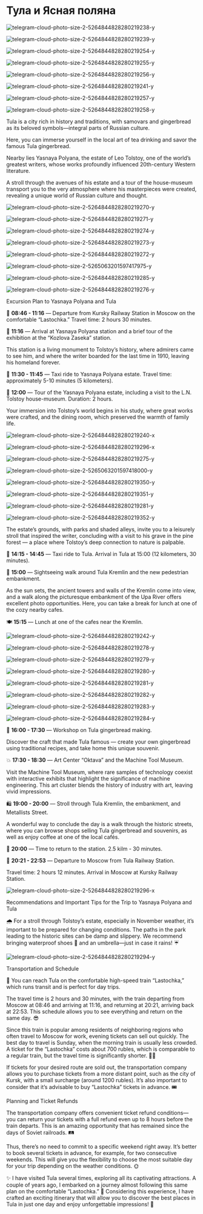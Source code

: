 # Тула и Ясная поляна

![telegram-cloud-photo-size-2-5264844828280219238-y](https://github.com/user-attachments/assets/38c90b2e-c415-4706-994f-e495d1357517)

![telegram-cloud-photo-size-2-5264844828280219239-y](https://github.com/user-attachments/assets/65eeadd3-48af-4b8b-a7b7-28f189e61785)

![telegram-cloud-photo-size-2-5264844828280219254-y](https://github.com/user-attachments/assets/a2d16a03-039d-4690-ac28-ccb230180e16)

![telegram-cloud-photo-size-2-5264844828280219255-y](https://github.com/user-attachments/assets/18a4243c-7567-4241-8a51-792f6273bab1)

![telegram-cloud-photo-size-2-5264844828280219256-y](https://github.com/user-attachments/assets/5f89bb36-b835-4080-9c9c-58e75f161a9b)

![telegram-cloud-photo-size-2-5264844828280219241-y](https://github.com/user-attachments/assets/e073a068-4236-491d-8e71-1f93c2bc76e5)

![telegram-cloud-photo-size-2-5264844828280219257-y](https://github.com/user-attachments/assets/b5e34206-63f3-4b7b-828e-b9ece5a1beaa)

![telegram-cloud-photo-size-2-5264844828280219258-y](https://github.com/user-attachments/assets/0c3d6183-9071-46b9-bbc7-a5b4a19f9edd)


Tula is a city rich in history and traditions, with samovars and gingerbread as its beloved symbols—integral parts of Russian culture. 

Here, you can immerse yourself in the local art of tea drinking and savor the famous Tula gingerbread. 

Nearby lies Yasnaya Polyana, the estate of Leo Tolstoy, one of the world’s greatest writers, whose works profoundly influenced 20th-century Western literature. 

A stroll through the avenues of his estate and a tour of the house-museum transport you to the very atmosphere where his masterpieces were created, revealing a unique world of Russian culture and thought.


![telegram-cloud-photo-size-2-5264844828280219270-y](https://github.com/user-attachments/assets/05420841-d22d-49e8-8191-ac97c56b8d33)

![telegram-cloud-photo-size-2-5264844828280219271-y](https://github.com/user-attachments/assets/f12b6baa-386a-48fd-802b-6d955f2d8dff)

![telegram-cloud-photo-size-2-5264844828280219274-y](https://github.com/user-attachments/assets/a9c8b2ef-8158-4f15-9946-396eeb5d6af6)

![telegram-cloud-photo-size-2-5264844828280219273-y](https://github.com/user-attachments/assets/f5516dbe-d9fc-4453-83c8-10bc43d0b8c0)

![telegram-cloud-photo-size-2-5264844828280219272-y](https://github.com/user-attachments/assets/b4e6811f-8304-4dd8-b031-50bf0a8401f2)

![telegram-cloud-photo-size-2-5265063201597417975-y](https://github.com/user-attachments/assets/b452139b-29a1-4f93-967e-0e3507f5f4e5)

![telegram-cloud-photo-size-2-5264844828280219285-y](https://github.com/user-attachments/assets/685371c9-f709-4a82-a68b-5188b3d8a0bb)

![telegram-cloud-photo-size-2-5264844828280219276-y](https://github.com/user-attachments/assets/2f35faa2-08df-4261-86ff-ab2dd40847ed)



Excursion Plan to Yasnaya Polyana and Tula

🚂 **08:46 - 11:16** — Departure from Kursky Railway Station in Moscow on the comfortable “Lastochka.”
Travel time: 2 hours 30 minutes.

🚉 **11:16** — Arrival at Yasnaya Polyana station and a brief tour of the exhibition at the “Kozlova Zaseka” station.

This station is a living monument to Tolstoy’s history, where admirers came to see him, and where the writer boarded for the last time in 1910, leaving his homeland forever. 

🚖 **11:30 - 11:45** — Taxi ride to Yasnaya Polyana estate.
Travel time: approximately 5-10 minutes (5 kilometers).

📸 **12:00** — Tour of the Yasnaya Polyana estate, including a visit to the L.N. Tolstoy house-museum.
Duration: 2 hours.

Your immersion into Tolstoy’s world begins in his study, where great works were crafted, and the dining room, which preserved the warmth of family life.


![telegram-cloud-photo-size-2-5264844828280219240-x](https://github.com/user-attachments/assets/0f233698-b600-4188-8783-92eec8e3f40c)

![telegram-cloud-photo-size-2-5264844828280219296-x](https://github.com/user-attachments/assets/1c9e7664-e563-4ec8-9540-143ad12174bb)

![telegram-cloud-photo-size-2-5264844828280219275-y](https://github.com/user-attachments/assets/2cd95a5e-b19d-46b0-9b60-4e0c2993b6a3)

![telegram-cloud-photo-size-2-5265063201597418000-y](https://github.com/user-attachments/assets/5dfd2763-1ada-4163-b849-b9dee6e3f163)

![telegram-cloud-photo-size-2-5264844828280219350-y](https://github.com/user-attachments/assets/f66a23c0-77c2-4eee-b614-286f478932af)

![telegram-cloud-photo-size-2-5264844828280219351-y](https://github.com/user-attachments/assets/584f333f-2a1d-461f-92f4-46cb11608d82)

![telegram-cloud-photo-size-2-5264844828280219281-y](https://github.com/user-attachments/assets/acf5dfb9-f169-47d3-ade7-1191b7438874)

![telegram-cloud-photo-size-2-5264844828280219352-y](https://github.com/user-attachments/assets/04eda354-a543-41a9-84a9-0c01e2c09b21)

The estate’s grounds, with parks and shaded alleys, invite you to a leisurely stroll that inspired the writer, concluding with a visit to his grave in the pine forest — a place where Tolstoy’s deep connection to nature is palpable.

🚖 **14:15 - 14:45** — Taxi ride to Tula.
Arrival in Tula at 15:00 (12 kilometers, 30 minutes).

🌇 **15:00** — Sightseeing walk around Tula Kremlin and the new pedestrian embankment.

As the sun sets, the ancient towers and walls of the Kremlin come into view, and a walk along the picturesque embankment of the Upa River offers excellent photo opportunities. Here, you can take a break for lunch at one of the cozy nearby cafes.

🍽  **15:15** — Lunch at one of the cafes near the Kremlin.

![telegram-cloud-photo-size-2-5264844828280219242-y](https://github.com/user-attachments/assets/614ab24c-afda-4277-896a-22084da9933a)

![telegram-cloud-photo-size-2-5264844828280219278-y](https://github.com/user-attachments/assets/19fd9fb4-e220-4502-a6db-e878d2bebcef)

![telegram-cloud-photo-size-2-5264844828280219279-y](https://github.com/user-attachments/assets/f278548d-cab5-46a5-8af0-86a33b57e0a4)

![telegram-cloud-photo-size-2-5264844828280219280-y](https://github.com/user-attachments/assets/48cd442d-0e5c-47d8-ab71-2407547c2c16)

![telegram-cloud-photo-size-2-5264844828280219281-y](https://github.com/user-attachments/assets/80f84b5c-3240-470e-b5d6-073b5dadb89f)

![telegram-cloud-photo-size-2-5264844828280219282-y](https://github.com/user-attachments/assets/278b0e50-03cc-4d0f-b4ec-ba51410f2259)

![telegram-cloud-photo-size-2-5264844828280219283-y](https://github.com/user-attachments/assets/f6dc55cc-8ff3-4d4e-a174-173d5485aa89)

![telegram-cloud-photo-size-2-5264844828280219284-y](https://github.com/user-attachments/assets/9c023b19-8565-45d4-90a9-661cfa533778)


🥮 **16:00 - 17:30** — Workshop on Tula gingerbread making.

Discover the craft that made Tula famous — create your own gingerbread using traditional recipes, and take home this unique souvenir.

💥 **17:30 - 18:30** — Art Center “Oktava” and the Machine Tool Museum.

Visit the Machine Tool Museum, where rare samples of technology coexist with interactive exhibits that highlight the significance of machine engineering. This art cluster blends the history of industry with art, leaving vivid impressions.

🛍️ **19:00 - 20:00** — Stroll through Tula Kremlin, the embankment, and Metallists Street.

A wonderful way to conclude the day is a walk through the historic streets, where you can browse shops selling Tula gingerbread and souvenirs, as well as enjoy coffee at one of the local cafés.

🚉 **20:00** — Time to return to the station. 2.5 kilm - 30 minutes.

🚂 **20:21 - 22:53** — Departure to Moscow from Tula Railway Station.

Travel time: 2 hours 12 minutes. Arrival in Moscow at Kursky Railway Station.


![telegram-cloud-photo-size-2-5264844828280219296-x](https://github.com/user-attachments/assets/0bfcb2f3-e4b7-4395-9725-31e59b835e7a)


Recommendations and Important Tips for the Trip to Yasnaya Polyana and Tula

🌧️ For a stroll through Tolstoy’s estate, especially in November weather, it’s important to be prepared for changing conditions. The paths in the park leading to the historic sites can be damp and slippery. We recommend bringing waterproof shoes 👞 and an umbrella—just in case it rains! ☔


![telegram-cloud-photo-size-2-5264844828280219294-y](https://github.com/user-attachments/assets/5399217b-141e-491d-a5a8-83e80e215b8a)

Transportation and Schedule

🚄 You can reach Tula on the comfortable high-speed train “Lastochka,” which runs transit and is perfect for day trips. 

The travel time is 2 hours and 30 minutes, with the train departing from Moscow at 08:46 and arriving at 11:16, and returning at 20:21, arriving back at 22:53. This schedule allows you to see everything and return on the same day. 😎


Since this train is popular among residents of neighboring regions who often travel to Moscow for work, evening tickets can sell out quickly. The best day to travel is Sunday, when the morning train is usually less crowded. A ticket for the “Lastochka” costs about 700 rubles, which is comparable to a regular train, but the travel time is significantly shorter. 🚂💨

If tickets for your desired route are sold out, the transportation company allows you to purchase tickets from a more distant point, such as the city of Kursk, with a small surcharge (around 1200 rubles). It’s also important to consider that it’s advisable to buy “Lastochka” tickets in advance. 🎟️

Planning and Ticket Refunds

The transportation company offers convenient ticket refund conditions—you can return your tickets with a full refund even up to 8 hours before the train departs. This is an amazing opportunity that has remained since the days of Soviet railroads. 🛤️

Thus, there’s no need to commit to a specific weekend right away. It’s better to book several tickets in advance, for example, for two consecutive weekends. This will give you the flexibility to choose the most suitable day for your trip depending on the weather conditions. 🌞

✨ I have visited Tula several times, exploring all its captivating attractions. A couple of years ago, I embarked on a journey almost following this same plan on the comfortable “Lastochka.” 🚄 Considering this experience, I have crafted an exciting itinerary that will allow you to discover the best places in Tula in just one day and enjoy unforgettable impressions! 🌟







